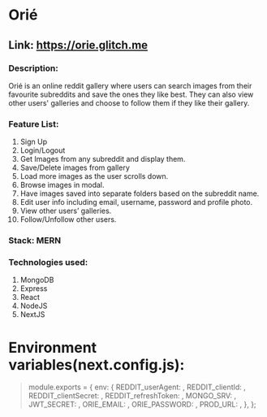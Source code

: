 # Orié

## Link: https://orie.glitch.me

### Description:
Orié is an online reddit gallery where users can search images from their favourite subreddits and save the ones they like best. They can also view other users' galleries and choose to follow them if they like their gallery.

### Feature List:
1.	Sign Up
2.	Login/Logout
3.	Get Images from any subreddit and display them.
4.	Save/Delete images from gallery
5.	Load more images as the user scrolls down.
6.	Browse images in modal.
7.	Have images saved into separate folders based on the subreddit name.
8.	Edit user info including email, username, password and profile photo.
9.	View other users’ galleries.
10.	Follow/Unfollow other users.
 
### Stack: MERN
 
### Technologies used: 
1. MongoDB 
2. Express
3. React
4. NodeJS
5. NextJS

# Environment variables(next.config.js):
>
>module.exports = {
>	env: {
>		REDDIT_userAgent: <insert here>,
>		REDDIT_clientId: <insert here> ,
>		REDDIT_clientSecret: <insert here>,
>		REDDIT_refreshToken: <insert here>,
>		MONGO_SRV: <insert here>,
>		JWT_SECRET: <insert here>,
>		ORIE_EMAIL: <insert here>,
>		ORIE_PASSWORD: <insert here>,
>		PROD_URL: <insert here>,
>	},
>};
